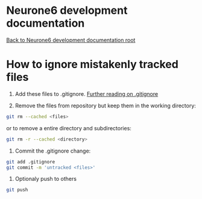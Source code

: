 # Neurone6 development documentation
[Back to Neurone6 development documentation root](../README.md)

# How to ignore mistakenly tracked files

1. Add these files to .gitignore. [Further reading on .gitignore](http://git-scm.com/book/en/Git-Basics-Recording-Changes-to-the-Repository#Ignoring-Files)

1. Remove the files from repository but keep them in the working directory:

  ```bash
  git rm --cached <files>
  ```

  or to remove a entire directory and subdirectories:

  ```bash
  git rm -r --cached <directory>
  ```

1. Commit the .gitignore change:

  ```bash
  git add .gitignore
  git commit -m 'untracked <files>'
  ```

1. Optionaly push to others

  ```bash
  git push
  ```
